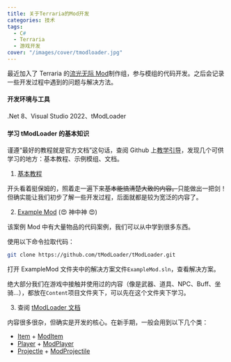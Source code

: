 ```yaml
---
title: 关于Terraria的Mod开发
categories: 技术
tags:
  - C#
  - Terraria
  - 游戏开发
cover: "/images/cover/tmodloader.jpg"
---
```


最近加入了 Terraria 的[流光无际 Mod](https://github.com/Solaestas/Everglow)制作组，参与模组的代码开发。之后会记录一些开发过程中遇到的问题与解决方法。

#### 开发环境与工具

.Net 8、Visual Studio 2022、tModLoader

#### 学习 tModLoader 的基本知识

谨遵“最好的教程就是官方文档”这句话，查阅 Github 上[教学引导](https://github.com/tModLoader/tModLoader/wiki/tModLoader-guide-for-developers#i-am-new-to-modding)，发现几个可供学习的地方：基本教程、示例模组、文档。

1. [基本教程](https://github.com/tModLoader/tModLoader/wiki/Basic-tModLoader-Modding-Guide)

开头看着挺保姆的，照着走一遍下来~~基本能搞清楚大致的内容。~~只能做出一把剑！但确实能让我们初步了解一些开发过程，后面就都是较为宽泛的内容了。

2. [Example Mod](https://github.com/tModLoader/tModLoader/tree/stable/ExampleMod) (😍 神中神 😍)

该案例 Mod 中有大量物品的代码案例，我们可以从中学到很多东西。

使用以下命令拉取代码：

```bash
git clone https://github.com/tModLoader/tModLoader.git
```

打开 ExampleMod 文件夹中的解决方案文件`ExampleMod.sln`，查看解决方案。

绝大部分我们在游戏中接触并使用过的内容（像是武器、道具、NPC、Buff、坐骑...），都放在`Content`项目文件夹下，可以先在这个文件夹下学习。

3. 查阅 [tModLoader 文档](https://docs.tmodloader.net/docs/stable/annotated.html)

内容很多很杂，但确实是开发的核心。在新手期，一般会用到以下几个类：

- [Item](https://docs.tmodloader.net/docs/stable/class_item.html) + [ModItem](https://docs.tmodloader.net/docs/stable/class_mod_item.html)
- [Player](https://docs.tmodloader.net/docs/stable/class_player.html) + [ModPlayer](https://docs.tmodloader.net/docs/stable/class_mod_player.html)
- [Projectle](https://docs.tmodloader.net/docs/stable/class_projectile.html) + [ModProjectile](https://docs.tmodloader.net/docs/stable/class_mod_projectile.html)
